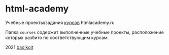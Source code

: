 # html-academy

Учебные проекты/задания [курсов](https://htmlacademy.ru/courses) htmlacademy.ru

Папка `courses` содержит выполненные учебные проекты, расположение которых разбито по соответствующим курсам.

2021 [badikgit](https://github.com/badikgit)
